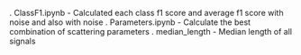 . ClassF1.ipynb - Calculated each class f1 score and average f1 score with noise and also with noise
. Parameters.ipynb - Calculate the best combination of scattering parameters
. median_length - Median length of all signals
